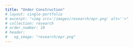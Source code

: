 ```yaml
---
title: "Under Construction"
# layout: single-portfolio
# excerpt: "<img src='/images/research/epr.png' alt=''>"
# collection: research
# order_number: 10
# header: 
#   og_image: "research/epr.png"
---
```


